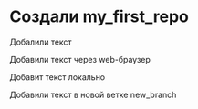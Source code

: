 ﻿# Создали my_first_repo

Добалили текст

Добавили текст через web-браузер

Добавит текст локально

Добавили текст в новой ветке new_branch
